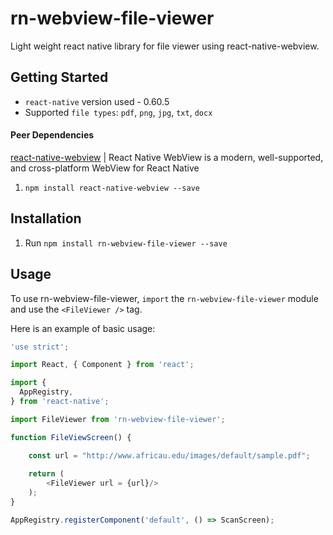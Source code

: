 # rn-webview-file-viewer
Light weight react native library for file viewer using react-native-webview.

## Getting Started

- `react-native` version used - 0.60.5
- Supported `file types`: `pdf`, `png`, `jpg`, `txt`, `docx`

#### Peer Dependencies

[react-native-webview](https://www.npmjs.com/package/react-native-webview) | React Native WebView is a modern, well-supported, and cross-platform WebView for React Native

1. `npm install react-native-webview --save`

## Installation

1. Run `npm install rn-webview-file-viewer --save`


## Usage

To use rn-webview-file-viewer, `import` the `rn-webview-file-viewer` module and use the `<FileViewer />` tag.

Here is an example of basic usage:

```js
'use strict';

import React, { Component } from 'react';

import {
  AppRegistry,
} from 'react-native';

import FileViewer from 'rn-webview-file-viewer';

function FileViewScreen() {

    const url = "http://www.africau.edu/images/default/sample.pdf";
    
    return (
        <FileViewer url = {url}/>
    );
}

AppRegistry.registerComponent('default', () => ScanScreen);
```
